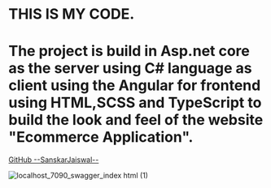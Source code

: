 # THIS IS MY CODE.


# The project is build in Asp.net core as the server using C# language as client using the Angular for frontend using HTML,SCSS and TypeScript to build the look and feel of the website "Ecommerce Application".

<a href="https://github.com/Sanskarjaas">GitHub --SanskarJaiswal--</a>

![localhost_7090_swagger_index html (1)](https://github.com/user-attachments/assets/e065996b-ae61-4ca2-9632-fbd6ed3e13bb)
